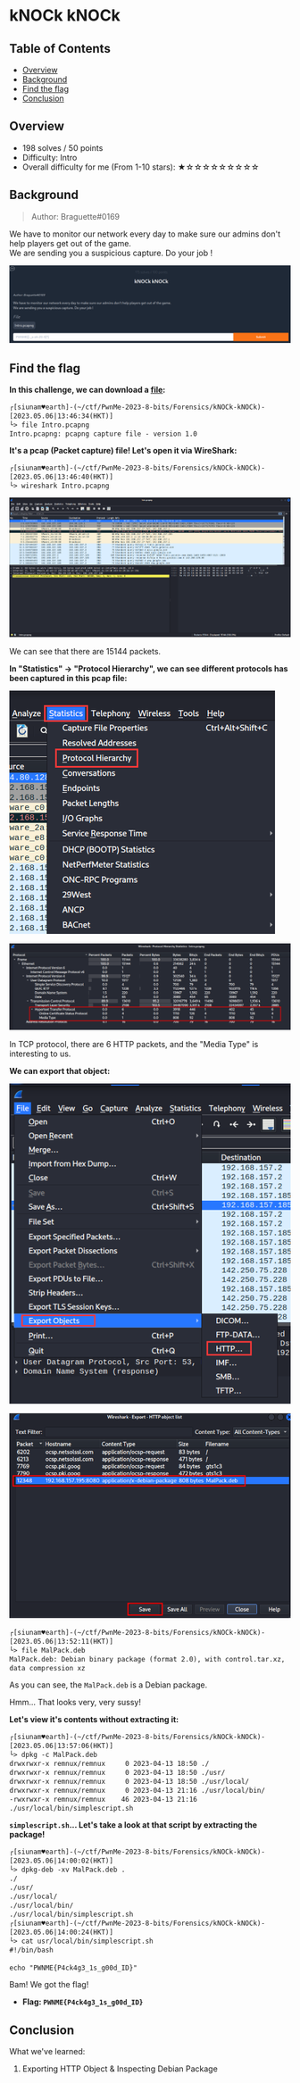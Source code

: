 # kNOCk kNOCk

## Table of Contents

- [Overview](#overview)
- [Background](#background)
- [Find the flag](#find-the-flag)
- [Conclusion](#conclusion)

## Overview

- 198 solves / 50 points
- Difficulty: Intro
- Overall difficulty for me (From 1-10 stars): ★☆☆☆☆☆☆☆☆☆

## Background

> Author: Braguette#0169

We have to monitor our network every day to make sure our admins don't help players get out of the game.  
We are sending you a suspicious capture. Do your job !

![](https://raw.githubusercontent.com/siunam321/CTF-Writeups/main/PwnMe-2023-8-bits/images/Pasted%20image%2020230506134311.png)

## Find the flag

**In this challenge, we can download a [file](https://github.com/siunam321/CTF-Writeups/blob/main/PwnMe-2023-8-bits/Forensics/kNOCk-kNOCk/Intro.pcapng):**
```shell
┌[siunam♥earth]-(~/ctf/PwnMe-2023-8-bits/Forensics/kNOCk-kNOCk)-[2023.05.06|13:46:34(HKT)]
└> file Intro.pcapng 
Intro.pcapng: pcapng capture file - version 1.0
```

**It's a pcap (Packet capture) file! Let's open it via WireShark:**
```shell
┌[siunam♥earth]-(~/ctf/PwnMe-2023-8-bits/Forensics/kNOCk-kNOCk)-[2023.05.06|13:46:40(HKT)]
└> wireshark Intro.pcapng
```

![](https://raw.githubusercontent.com/siunam321/CTF-Writeups/main/PwnMe-2023-8-bits/images/Pasted%20image%2020230506134734.png)

We can see that there are 15144 packets.

**In "Statistics" -> "Protocol Hierarchy", we can see different protocols has been captured in this pcap file:**

![](https://raw.githubusercontent.com/siunam321/CTF-Writeups/main/PwnMe-2023-8-bits/images/Pasted%20image%2020230506134933.png)

![](https://raw.githubusercontent.com/siunam321/CTF-Writeups/main/PwnMe-2023-8-bits/images/Pasted%20image%2020230506134947.png)

In TCP protocol, there are 6 HTTP packets, and the "Media Type" is interesting to us.

**We can export that object:**

![](https://raw.githubusercontent.com/siunam321/CTF-Writeups/main/PwnMe-2023-8-bits/images/Pasted%20image%2020230506135623.png)

![](https://raw.githubusercontent.com/siunam321/CTF-Writeups/main/PwnMe-2023-8-bits/images/Pasted%20image%2020230506135640.png)

```shell
┌[siunam♥earth]-(~/ctf/PwnMe-2023-8-bits/Forensics/kNOCk-kNOCk)-[2023.05.06|13:52:11(HKT)]
└> file MalPack.deb             
MalPack.deb: Debian binary package (format 2.0), with control.tar.xz, data compression xz
```

As you can see, the `MalPack.deb` is a Debian package.

Hmm... That looks very, very sussy!

**Let's view it's contents without extracting it:**
```shell
┌[siunam♥earth]-(~/ctf/PwnMe-2023-8-bits/Forensics/kNOCk-kNOCk)-[2023.05.06|13:57:06(HKT)]
└> dpkg -c MalPack.deb  
drwxrwxr-x remnux/remnux     0 2023-04-13 18:50 ./
drwxrwxr-x remnux/remnux     0 2023-04-13 18:50 ./usr/
drwxrwxr-x remnux/remnux     0 2023-04-13 18:50 ./usr/local/
drwxrwxr-x remnux/remnux     0 2023-04-13 21:16 ./usr/local/bin/
-rwxrwxr-x remnux/remnux    46 2023-04-13 21:16 ./usr/local/bin/simplescript.sh
```

**`simplescript.sh`... Let's take a look at that script by extracting the package!**
```shell
┌[siunam♥earth]-(~/ctf/PwnMe-2023-8-bits/Forensics/kNOCk-kNOCk)-[2023.05.06|14:00:02(HKT)]
└> dpkg-deb -xv MalPack.deb .
./
./usr/
./usr/local/
./usr/local/bin/
./usr/local/bin/simplescript.sh
┌[siunam♥earth]-(~/ctf/PwnMe-2023-8-bits/Forensics/kNOCk-kNOCk)-[2023.05.06|14:00:24(HKT)]
└> cat usr/local/bin/simplescript.sh 
#!/bin/bash

echo "PWNME{P4ck4g3_1s_g00d_ID}"
```

Bam! We got the flag!

- **Flag: `PWNME{P4ck4g3_1s_g00d_ID}`**

## Conclusion

What we've learned:

1. Exporting HTTP Object & Inspecting Debian Package